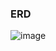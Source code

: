 ### ERD
![image](https://github.com/user-attachments/assets/51283c1b-d711-4271-ab07-1fd57629c6c2)





